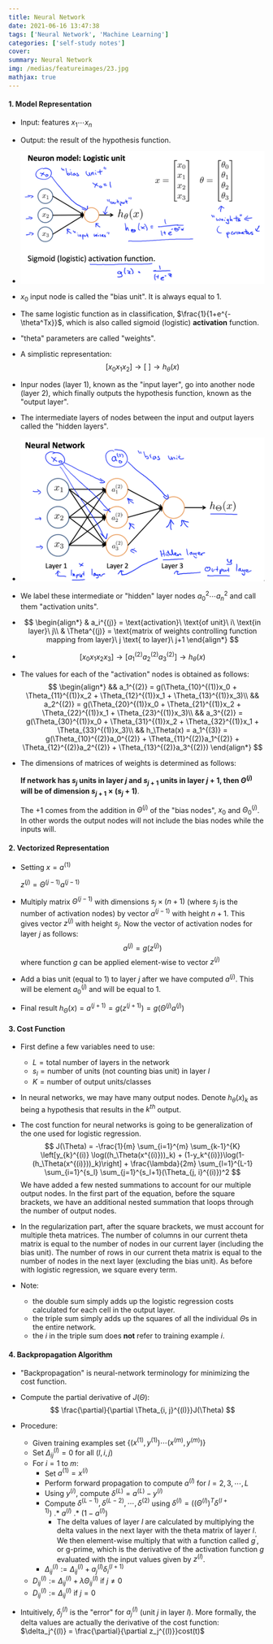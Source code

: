 ```yaml
---
title: Neural Network
date: 2021-06-16 13:47:38
tags: ['Neural Network', 'Machine Learning']
categories: ['self-study notes']
cover:
summary: Neural Network
img: /medias/featureimages/23.jpg
mathjax: true
---
```


#### 1. Model Representation

* Input: features $x_1\cdots x_n$

* Output: the result of the hypothesis function.

* <img src="Neural-Network/Neural Network Rep1.png" style="zoom:50%;" />

* $x_0$ input node is called the "bias unit". It is always equal to $1$.

* The same logistic function as in classification, $\frac{1}{1+e^{-\theta^Tx}}$, which is also called sigmoid (logistic) **activation** function.

* "theta" parameters are called "weights".

* A simplistic representation:
  $$
  [x_0x_1x_2]\rightarrow [\ ]\rightarrow h_\theta(x)
  $$

* Inpur nodes (layer 1), known as the "input layer", go into another node (layer 2), which finally outputs the hypothesis function, known as the "output layer".

* The intermediate layers of nodes between the input and output layers called the "hidden layers".

* <img src="Neural-Network/Neural Network Rep2.png" style="zoom:50%;" />

* We label these intermediate or "hidden" layer nodes $a_0^2\cdots a_n^2$ and call them "activation units".

* $$
  \begin{align*}
  & a_i^{(j)} = \text{activation}\ \text{of unit}\ i\ \text{in layer}\ j\\
  & \Theta^{(j)} = \text{matrix of weights controlling function mapping from layer}\ j \text{ to layer}\ j+1
  \end{align*}
  $$

* $$
  [x_0x_1x_2x_3]\rightarrow \left[a_1^{(2)}a_2^{(2)}a_3^{(2)}\right]\rightarrow h_\theta(x)
  $$

* The values for each of the "activation" nodes is obtained as follows:
  $$
  \begin{align*}
  && a_1^{(2)} = g(\Theta_{10}^{(1)}x_0 + \Theta_{11}^{(1)}x_2 + \Theta_{12}^{(1)}x_1 + \Theta_{13}^{(1)}x_3)\\
  && a_2^{(2)} = g(\Theta_{20}^{(1)}x_0 + \Theta_{21}^{(1)}x_2 + \Theta_{22}^{(1)}x_1 + \Theta_{23}^{(1)}x_3)\\
  && a_3^{(2)} = g(\Theta_{30}^{(1)}x_0 + \Theta_{31}^{(1)}x_2 + \Theta_{32}^{(1)}x_1 + \Theta_{33}^{(1)}x_3)\\
  && h_\Theta(x) = a_1^{(3)} = g(\Theta_{10}^{(2)}a_0^{(2)} + \Theta_{11}^{(2)}a_1^{(2)} + \Theta_{12}^{(2)}a_2^{(2)} + \Theta_{13}^{(2)}a_3^{(2)})
  \end{align*}
  $$

* The dimensions of matrices of weights is determined as follows:

  **If network has $s_j$ units in layer $j$ and $s_{j+1}$ units in layer $j+1$, then $\Theta^{(j)}$ will be of dimension $s_{j+1}\times (s_j+1)$**.

  The $+1$ comes from the addition in $\Theta^{(j)}$ of the "bias nodes", $x_0$ and $\Theta_0^{(j)}$. In other words the output nodes will not include the bias nodes while the inputs will.

#### 2. Vectorized Representation

* Setting $x = a^{(1)}$

  $z^{(j)} = \Theta^{(j-1)}a^{(j-1)}$

* Multiply matrix $\Theta^{(j-1)}$ with dimensions $s_j\times (n+1)$ (where $s_j$ is the number of activation nodes) by vector $a^{(j-1)}$ with height $n+1$. This gives vector $z^{(j)}$ with height $s_j$. Now the vector of activation nodes for layer $j$ as follows:
  $$
  a^{(j)} = g(z^{(j)})
  $$
  where function $g$ can be applied element-wise to vector $z^{(j)}$

* Add a bias unit (equal to $1$) to layer $j$ after we have computed $a^{(j)}$. This will be element $a_0^{(j)}$ and will be equal to $1$.

* Final result $h_\Theta(x) = a^{(j+1)} = g(z^{(j+1)}) = g(\Theta^{(j)}a^{(j)})$

#### 3. Cost Function

* First define a few variables need to use:

  * $L = \text{total number of layers in the network}$
  * $s_l = \text{number of units (not counting bias unit) in layer } l$
  * $K = \text{number of output units/classes}$

* In neural networks, we may have many output nodes. Denote $h_\theta(x)_k$ as being a hypothesis that results in the $k^{th}$ output.

* The cost function for neural networks is going to be generalization of the one used for logistic regression.
  $$
  J(\Theta) = -\frac{1}{m} \sum_{i=1}^{m} \sum_{k-1}^{K} \left[y_{k}^{(i)} \log((h_\Theta(x^{(i)}))_k) + (1-y_k^{(i)})\log(1-(h_\Theta(x^{(i)}))_k)\right] + \frac{\lambda}{2m} \sum_{l=1}^{L-1} \sum_{i=1}^{s_l} \sum_{j=1}^{s_l+1}(\Theta_{j, i}^{(i)})^2
  $$
  We have added a few nested summations to account for our multiple output nodes. In the first part of the equation, before the square brackets, we have an additional nested summation that loops through the number of output nodes.

* In the regularization part, after the square brackets, we must account for multiple theta matrices. The number of columns in our current theta matrix is equal to the number of nodes in our current layer (including the bias unit). The number of rows in our current theta matrix is equal to the number of nodes in the next layer (excluding the bias unit). As before with logistic regression, we square every term.

* Note:

  * the double sum simply adds up the logistic regression costs calculated for each cell in the output layer.
  * the triple sum simply adds up the squares of all the individual $\Theta$s in the entire network.
  * the $i$ in the triple sum does **not** refer to training example $i$.

#### 4. Backpropagation Algorithm

* "Backpropagation" is neural-network terminology for minimizing the cost function.

* Compute the partial derivative of $J(\Theta)$:
  $$
  \frac{\partial}{\partial \Theta_{i, j}^{(l)}}J(\Theta)
  $$

* Procedure:

  * Given training examples set $\{(x^{(1)}, y^{(1)})\cdots(x^{(m)}, y^{(m)})\}$
  * Set $\Delta_{ij}^{(l)} = 0$ for all $(l, i, j)$
  * For $i = 1$ to $m$:
    * Set $a^{(1)} = x^{(i)}$
    * Perform forward propagation to compute $a^{(l)}$ for $l = 2,3,\cdots, L$
    * Using $y^{(i)}$, compute $\delta^{(L)} = a^{(L)} - y^{(i)}$
    * Compute $\delta^{(L-1)}, \delta^{(L-2)}, \cdots, \delta^{(2)}$ using $\delta^{(l)} = ((\Theta^{(l)})^T\delta^{(l+1)})\ .*\ a^{(l)}\ .*\ (1-a^{(l)})$
      * The delta values of layer $l$ are calculated by multiplying the delta values in the next layer with the theta matrix of layer $l$. We then element-wise multiply that with a function called $g^{\prime}$, or g-prime, which is the derivative of the activation function $g$ evaluated with the input values given by $z^{(l)}$.
    * $\Delta_{ij}^{(l)} := \Delta_{ij}^{(l)} + a_j^{(l)}\delta_i^{(l+1)}$
  * $D_{ij}^{(l)} := \Delta_{ij}^{(l)} + \lambda \Theta_{ij}^{(l)} \text{ if } j \ne 0$
  * $D_{ij}^{(l)} := \Delta_{ij}^{(l)} \text{ if } j = 0$

* Intuitively, $\delta_j^{(l)}$ is the "error" for $a_j^{(l)}$ (unit $j$ in layer $l$). More formally, the delta values are actually the derivative of the cost function: $\delta_j^{(l)} = \frac{\partial}{\partial z_j^{(l)}}cost(t)$

